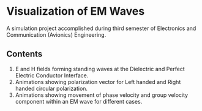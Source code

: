 # Visualization of EM Waves
A simulation project accomplished during third semester of Electronics and Communication (Avionics) Engineering.
## Contents
1. E and H fields forming standing waves at the Dielectric and Perfect Electric Conductor Interface.
2. Animations showing polarization vector for Left handed and Right handed circular polarization.
3. Animations showing movement of phase velocity and group velocity component within an EM wave for different cases.
